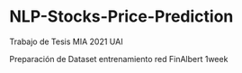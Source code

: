 # NLP-Stocks-Price-Prediction

Trabajo de Tesis MIA 2021 UAI


Preparación de Dataset entrenamiento red FinAlbert 1week
